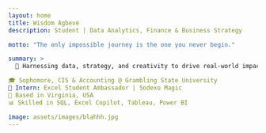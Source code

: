 ```yaml
---
layout: home
title: Wisdom Agbeve
description: Student | Data Analytics, Finance & Business Strategy

motto: "The only impossible journey is the one you never begin."

summary: >
  🚀 Harnessing data, strategy, and creativity to drive real-world impact.

🎓 Sophomore, CIS & Accounting @ Grambling State University  
💼 Intern: Excel Student Ambassador | Sodexo Magic  
📍 Based in Virginia, USA  
📊 Skilled in SQL, Excel Copilot, Tableau, Power BI

image: assets/images/blahhh.jpg
---
```

